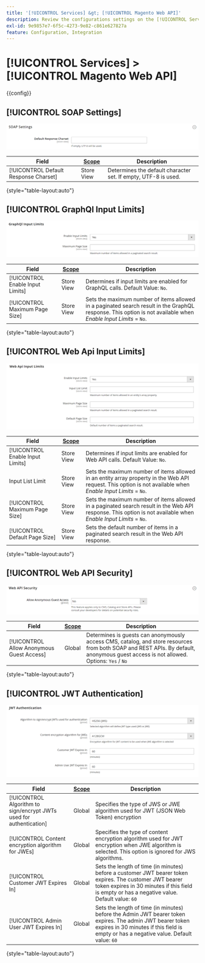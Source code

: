 ```yaml
---
title: '[!UICONTROL Services] &gt; [!UICONTROL Magento Web API]'
description: Review the configurations settings on the [!UICONTROL Services] &gt; [!UICONTROL Magento Web API] page of the Commerce Admin.
exl-id: 9e9857e7-6f5c-4273-9e82-c861e627827a
feature: Configuration, Integration
---
```

# [!UICONTROL Services] > [!UICONTROL Magento Web API]

{{config}}

<!-- [X-ref](../systems/integrations.md) -->

## [!UICONTROL SOAP Settings]

![SOAP Settings](./assets/web-api-soap-settings.png)<!-- zoom -->

|Field|[Scope](../../getting-started/websites-stores-views.md#scope-settings)|Description|
|--- |--- |--- |
|[!UICONTROL Default Response Charset]|Store View|Determines the default character set. If empty, UTF-8 is used.|

{style="table-layout:auto"}

## [!UICONTROL GraphQl Input Limits]

![GraphQl Input Limits](./assets/web-api-graphql-input-limits.png)<!-- zoom -->

|Field|[Scope](../../getting-started/websites-stores-views.md#scope-settings)|Description|
|--- |--- |--- |
|[!UICONTROL Enable Input Limits]|Store View|Determines if input limits are enabled for GraphQL calls. Default Value: `No`.|
|[!UICONTROL Maximum Page Size]|Store View|Sets the maximum number of items allowed in a paginated search result in the GraphQL response. This option is not available when _Enable Input Limits_ = `No`.|

{style="table-layout:auto"}

## [!UICONTROL Web Api Input Limits]

![Web Api Input Limits](./assets/web-api-input-limits.png)<!-- zoom -->

|Field|[Scope](../../getting-started/websites-stores-views.md#scope-settings)|Description|
|--- |--- |--- |
|[!UICONTROL Enable Input Limits]|Store View|Determines if input limits are enabled for Web API calls. Default Value: `No`.|
|Input List Limit|Store View|Sets the maximum number of items allowed in an entity array property in the Web API request. This option is not available when _Enable Input Limits_ = `No`.|
|[!UICONTROL Maximum Page Size]|Store View|Sets the maximum number of items allowed in a paginated search result in the Web API response. This option is not available when _Enable Input Limits_ = `No`.|
|[!UICONTROL Default Page Size]|Store View|Sets the default number of items in a paginated search result in the Web API response.|

{style="table-layout:auto"}

## [!UICONTROL Web API Security]

![Web API Security](./assets/web-api-security.png)<!-- zoom -->

|Field|[Scope](../../getting-started/websites-stores-views.md#scope-settings)|Description|
|--- |--- |--- |
|[!UICONTROL Allow Anonymous Guest Access]|Global|Determines is guests can anonymously access CMS, catalog, and store resources from both SOAP and REST APIs. By default, anonymous guest access is not allowed. Options: `Yes` / `No`|

{style="table-layout:auto"}

## [!UICONTROL JWT Authentication]

![JWT Authentication](./assets/web-api-jwt-authentication.png)<!-- zoom -->

|Field|[Scope](../../getting-started/websites-stores-views.md#scope-settings)|Description|
|--- |--- |--- |
|[!UICONTROL Algorithm to sign/encrypt JWTs used for authentication]|Global|Specifies the type of JWS or JWE algorithm used for JWT (JSON Web Token) encryption|
|[!UICONTROL Content encryption algorithm for JWEs]|Global|Specifies the type of content encryption algorithm used for JWT encryption when JWE algorithm is selected. This option is ignored for JWS algorithms.|
|[!UICONTROL Customer JWT Expires In]|Global|Sets the length of time (in minutes) before a customer JWT bearer token expires. The customer JWT bearer token expires in 30 minutes if this field is empty or has a negative value. Default value: `60`|
|[!UICONTROL Admin User JWT Expires In]|Global|Sets the length of time (in minutes) before the Admin JWT bearer token expires. The admin JWT bearer token expires in 30 minutes if this field is empty or has a negative value. Default value: `60`|

{style="table-layout:auto"}
